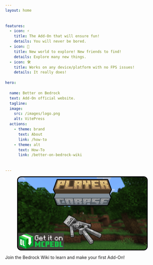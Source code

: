 ```yaml
---
layout: home


features:
  - icon: ⚡️
    title: The Add-On that will ensure fun!
    details: You will never be bored.
  - icon: 🖖
    title: New world to explore! New friends to find!
    details: Explore many new things.
  - icon: 🛠️
    title: Works on any device/platform with no FPS issues!
    details: It really does!

hero:

  name: Better on Bedrock
  text: Add-On official website.
  tagline: 
  image:
    src: /images/logo.png
    alt: VitePress
  actions:
    - theme: brand
      text: About
      link: /how-to
    - theme: alt
      text: How-To
      link: /better-on-bedrock-wiki    


---
```


<script setup>
import Post from './components/Post.vue'
</script>

<post align="center" title="Check my other work!" link="https://mcpedl.com/player-corpse/">
<p align="center">
   <img src="./images/plater_corpse_update_new.png"
	alt="alternative text"
	pixelated="true"
	width=420
  style="border-radius: 10px; outline-style: solid; outline-color:black">
</p>
Join the Bedrock Wiki to learn and make your first Add-On!
</post>